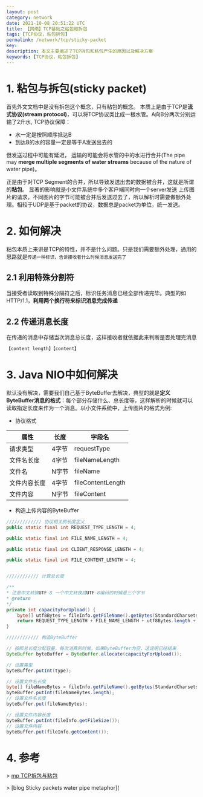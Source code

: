 ```yaml
---
layout: post
category: network
date: 2021-10-08 20:51:22 UTC
title: 【网络】TCP基础之粘包和拆包
tags: [TCP协议，粘包拆包]
permalink: /network/tcp/sticky-packet
key: 
description: 本文主要阐述了TCP拆包和粘包产生的原因以及解决方案
keywords: [TCP协议，粘包拆包]
---
```


# 1. 粘包与拆包(sticky packet)

首先外文文档中是没有拆包这个概念，只有粘包的概念。 本质上是由于TCP是**流式协议(stream protocol)**，可以将TCP协议类比成一根水管。A向B分两次分别运输了2升水, TCP协议保障：

+ 水一定是按照顺序抵达B
+ 到达B的水的容量一定是等于A发送出去的

但发送过程中可能有延迟， 运输的可能会将水管的中的水进行合并(The pipe may **merge multiple segments of water streams** because of the nature of water pipe)。

正是由于对TCP Segment的合并，所以导致发送出去的数据被合并，这就是所谓的**粘包**。 显著的影响就是小文件系统中多个客户端同时向一个server发送 上传图片的请求，不同图片的字节可能被合并后发送过去了，所以解析时需要做额外处理。相较于UDP是基于packet的协议，数据总是packet为单位，统一发送。

# 2. 如何解决

粘包本质上来讲是TCP的特性，并不是什么问题。只是我们需要额外处理，通用的思路就是`传递一种标识，告诉接收者什么时候消息发送完了`

## 2.1 利用特殊分割符

当接受者读取到特殊分隔符之后，标识任务消息已经全部传递完毕。典型的如HTTP/1.1，**利用两个换行符来标识消息完成传递**

## 2.2 传递消息长度

在传递的消息中存储当次消息总长度，这样接收者就依据此来判断是否处理完消息

```bash
【content length】【content】
````

# 3. Java NIO中如何解决

默认没有解决，需要我们自己基于ByteBuffer去解决，典型的就是**定义ByteBuffer消息的格式**：每个部分存储什么、总长度等，这样解析的时候就可以读取指定长度来作为一个消息。以小文件系统中，上传图片的格式为例:

+ 协议格式

| 属性         | 长度  | 字段名            |
| ------------ | ----- | ----------------- |
| 请求类型     | 4字节 | requestType       |
| 文件名长度   | 4字节 | fileNameLength    |
| 文件名       | N字节 | fileName          |
| 文件内容长度 | 4字节 | fileContentLength |
| 文件内容     | N字节 | fileContent       |

+ 构造上传内容的ByteBuffer

```java
///////////// 协议相关的长度定义
public static final int REQUEST_TYPE_LENGTH = 4;

public static final int FILE_NAME_LENGTH = 4;

public static final int CLIENT_RESPONSE_LENGTH = 4;

public static final int FILE_CONTENT_LENGTH = 4;


//////////// 计算总长度

/**
* 注意中文转换UTF-8 一个中文转换成UTF-8编码的时候是三个字节
* @return
*/
private int capacityForUpload() {
	byte[] utf8Bytes = fileInfo.getFileName().getBytes(StandardCharsets.UTF_8);
	return REQUEST_TYPE_LENGTH + FILE_NAME_LENGTH + utf8Bytes.length + FILE_CONTENT_LENGTH + fileInfo.getContent().length;
}

//////////// 构造ByteBuffer

// 按照总长度分配容量，每次消费的时候，如果ByteBuffer为空，这说明已经结束
ByteBuffer byteBuffer = ByteBuffer.allocate(capacityForUpload());

// 设置类型
byteBuffer.putInt(type);

// 设置文件名长度
byte[] fileNameBytes = fileInfo.getFileName().getBytes(StandardCharsets.UTF_8);
byteBuffer.putInt(fileNameBytes.length);
// 设置文件名长度
byteBuffer.put(fileNameBytes);

// 设置文件内容长度
byteBuffer.putInt(fileInfo.getFileSize());
// 设置文件内容
byteBuffer.put(fileInfo.getContent());
```

# 4. 参考

\> [mp TCP拆包与粘包](https://mp.weixin.qq.com/s/cdJ7LbH-_uVWz9BZgOuMtg)

\> [blog Sticky packets water pipe metaphor](